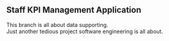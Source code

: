 ## Staff KPI Management Application
This branch is all about data supporting.  
Just another tedious project software engineering is all about.
